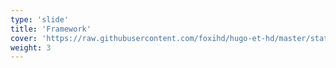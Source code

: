 ```yaml
---
type: 'slide'
title: 'Framework'
cover: 'https://raw.githubusercontent.com/foxihd/hugo-et-hd/master/static/svg/flowlines/30.svg'
weight: 3
---
```


<!-- Framework-Inhalte werden in Kürze ergänzt -->